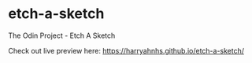 # etch-a-sketch
The Odin Project - Etch A Sketch

Check out live preview here: https://harryahnhs.github.io/etch-a-sketch/
